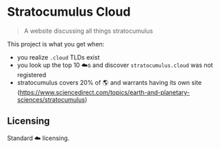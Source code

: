# Stratocumulus Cloud
> A website discussing all things stratocumulus

This project is what you get when:
- you realize `.cloud` TLDs exist
- you look up the top 10 :cloud:s and discover `stratocumulus.cloud` was not registered
- stratocumulus covers 20% of :earth_americas: and warrants having its own site (https://www.sciencedirect.com/topics/earth-and-planetary-sciences/stratocumulus)

## Licensing

Standard :cloud: licensing.